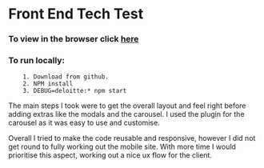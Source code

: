 # Front End Tech Test

### To view in the browser click [here](https://floating-refuge-30364.herokuapp.com/)

### To run locally:
```
    1. Download from github.
    2. NPM install
    3. DEBUG=deloitte:* npm start
```
The main steps I took were to get the overall layout and feel right before adding extras like the modals and the carousel. I used the plugin for the carousel as it was easy to use and customise.


Overall I tried to make the code reusable and responsive, however I did not get round to fully working out the mobile site.
With more time I would prioritise this aspect, working out a nice ux flow for the client. 

